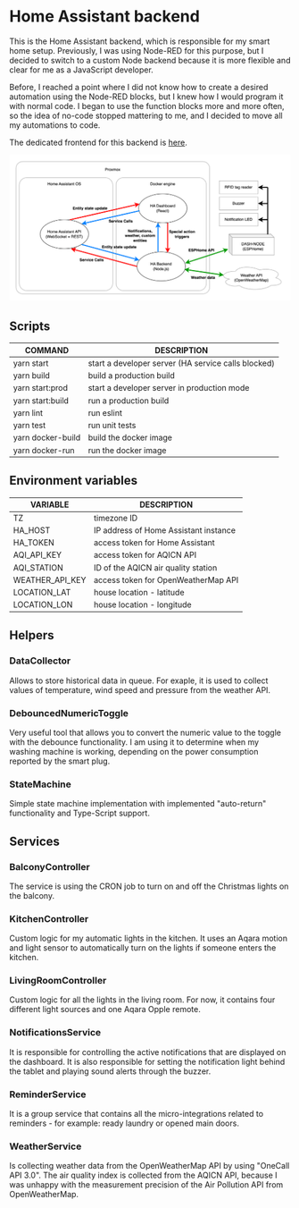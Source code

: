 # Home Assistant backend

This is the Home Assistant backend, which is responsible for my smart home setup. Previously, I was using Node-RED for this purpose, but I decided to switch to a custom Node backend because it is more flexible and clear for me as a JavaScript developer.

Before, I reached a point where I did not know how to create a desired automation using the Node-RED blocks, but I knew how I would program it with normal code. I began to use the function blocks more and more often, so the idea of no-code stopped mattering to me, and I decided to move all my automations to code.

The dedicated frontend for this backend is [here](https://github.com/adan2013/HA-Dashboard).

![data flow home assistant](docs/data-flow.png)

## Scripts

| COMMAND           | DESCRIPTION                                         |
|-------------------|-----------------------------------------------------|
| yarn start        | start a developer server (HA service calls blocked) |
| yarn build        | build a production build                            |
| yarn start:prod   | start a developer server in production mode         |
| yarn start:build  | run a production build                              |
| yarn lint         | run eslint                                          |
| yarn test         | run unit tests                                      |
| yarn docker-build | build the docker image                              |
| yarn docker-run   | run the docker image                                |

## Environment variables

| VARIABLE        | DESCRIPTION                           |
|-----------------|---------------------------------------|
| TZ              | timezone ID                           |
| HA_HOST         | IP address of Home Assistant instance |
| HA_TOKEN        | access token for Home Assistant       |
| AQI_API_KEY     | access token for AQICN API            |
| AQI_STATION     | ID of the AQICN air quality station   |
| WEATHER_API_KEY | access token for OpenWeatherMap API   |
| LOCATION_LAT    | house location - latitude             |
| LOCATION_LON    | house location - longitude            |

## Helpers

### DataCollector
Allows to store historical data in queue. For exaple, it is used to collect values of temperature, wind speed and pressure from the weather API.

### DebouncedNumericToggle
Very useful tool that allows you to convert the numeric value to the toggle with the debounce functionality. I am using it to determine when my washing machine is working, depending on the power consumption reported by the smart plug.

### StateMachine
Simple state machine implementation with implemented "auto-return" functionality and Type-Script support.

## Services

### BalconyController
The service is using the CRON job to turn on and off the Christmas lights on the balcony.

### KitchenController
Custom logic for my automatic lights in the kitchen. It uses an Aqara motion and light sensor to automatically turn on the lights if someone enters the kitchen.

### LivingRoomController
Custom logic for all the lights in the living room. For now, it contains four different light sources and one Aqara Opple remote.

### NotificationsService
It is responsible for controlling the active notifications that are displayed on the dashboard. It is also responsible for setting the notification light behind the tablet and playing sound alerts through the buzzer.

### ReminderService
It is a group service that contains all the micro-integrations related to reminders - for example: ready laundry or opened main doors.

### WeatherService
Is collecting weather data from the OpenWeatherMap API by using "OneCall API 3.0". The air quality index is collected from the AQICN API, because I was unhappy with the measurement precision of the Air Pollution API from OpenWeatherMap.
